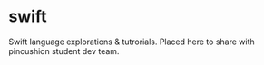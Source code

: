 # swift
Swift language explorations & tutrorials. Placed here to share with pincushion student dev team.
